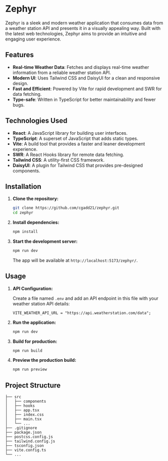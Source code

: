 # Zephyr

Zephyr is a sleek and modern weather application that consumes data from a weather station API and presents it in a visually appealing way. Built with the latest web technologies, Zephyr aims to provide an intuitive and engaging user experience.

## Features

- **Real-time Weather Data**: Fetches and displays real-time weather information from a reliable weather station API.
- **Modern UI**: Uses Tailwind CSS and DaisyUI for a clean and responsive design.
- **Fast and Efficient**: Powered by Vite for rapid development and SWR for data fetching.
- **Type-safe**: Written in TypeScript for better maintainability and fewer bugs.

## Technologies Used

- **React**: A JavaScript library for building user interfaces.
- **TypeScript**: A superset of JavaScript that adds static types.
- **Vite**: A build tool that provides a faster and leaner development experience.
- **SWR**: A React Hooks library for remote data fetching.
- **Tailwind CSS**: A utility-first CSS framework.
- **DaisyUI**: A plugin for Tailwind CSS that provides pre-designed components.

## Installation

1. **Clone the repository:**

   ```sh
   git clone https://github.com/cgadd21/zephyr.git
   cd zephyr
   ```

2. **Install dependencies:**

   ```sh
   npm install
   ```

3. **Start the development server:**

   ```sh
   npm run dev
   ```

   The app will be available at `http://localhost:5173/zephyr/`.

## Usage

1. **API Configuration:**

   Create a file named `.env` and add an API endpoint in this file with your weather station API details:

   ```plaintext
   VITE_WEATHER_API_URL = "https://api.weatherstation.com/data";
   ```

2. **Run the application:**

   ```sh
   npm run dev
   ```

3. **Build for production:**

   ```sh
   npm run build
   ```

4. **Preview the production build:**

   ```sh
   npm run preview
   ```

## Project Structure

```plaintext
├── src
│   ├── components
│   ├── hooks
│   ├── app.tsx
│   ├── index.css
│   ├── main.tsx
│   └── ...
├── .gitignore
├── package.json
├── postcss.config.js
├── tailwind.config.js
├── tsconfig.json
├── vite.config.ts
└── ...
```

